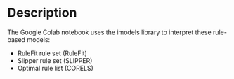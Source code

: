 # Description

The Google Colab notebook uses the imodels library to interpret these rule-based models:
- RuleFit rule set (RuleFit)
- Slipper rule set (SLIPPER)
- Optimal rule list (CORELS) 



